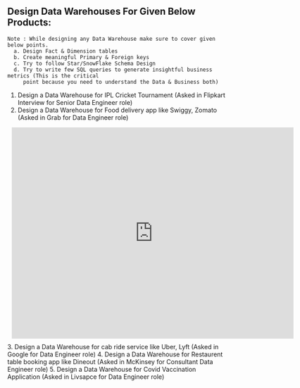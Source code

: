 ## Design Data Warehouses For Given Below Products:
```
Note : While designing any Data Warehouse make sure to cover given below points.
  a. Design Fact & Dimension tables
  b. Create meaningful Primary & Foreign keys
  c. Try to follow Star/SnowFlake Schema Design
  d. Try to write few SQL queries to generate insightful business metrics (This is the critical
     point because you need to understand the Data & Business both)
```
1. Design a Data Warehouse for IPL Cricket Tournament (Asked in Flipkart Interview for
Senior Data Engineer role)
2. Design a Data Warehouse for Food delivery app like Swiggy, Zomato (Asked in Grab
for Data Engineer role)
<div style="width: 640px; height: 480px; margin: 10px; position: relative;"><iframe allowfullscreen frameborder="0" style="width:640px; height:480px" src="https://lucid.app/documents/embedded/4eb27673-62df-4f86-a792-58c3e845fc45" id="6PLEuzk1U7se"></iframe></div>
3. Design a Data Warehouse for cab ride service like Uber, Lyft (Asked in Google for Data
Engineer role)
4. Design a Data Warehouse for Restaurent table booking app like Dineout (Asked in
McKinsey for Consultant Data Engineer role)
5. Design a Data Warehouse for Covid Vaccination Application (Asked in Livsapce for
Data Engineer role)
